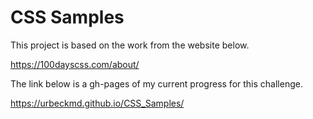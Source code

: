 # CSS Samples

This project is based on the work from the website below.

https://100dayscss.com/about/

The link below is a gh-pages of my current progress for this challenge.

https://urbeckmd.github.io/CSS_Samples/
